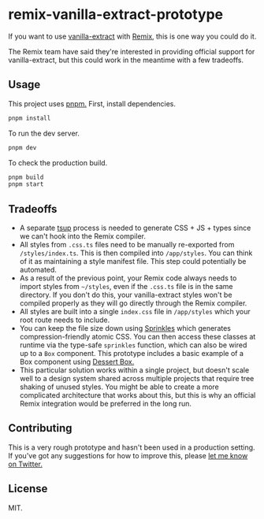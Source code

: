 # remix-vanilla-extract-prototype

If you want to use [vanilla-extract](https://vanilla-extract.style) with [Remix,](https://remix.run) this is one way you could do it.

The Remix team have said they're interested in providing official support for vanilla-extract, but this could work in the meantime with a few tradeoffs.

## Usage

This project uses [pnpm.](https://pnpm.io) First, install dependencies.

```bash
pnpm install
```

To run the dev server.

```bash
pnpm dev
```

To check the production build.

```bash
pnpm build
pnpm start
```

## Tradeoffs

- A separate [tsup](https://github.com/egoist/tsup) process is needed to generate CSS + JS + types since we can't hook into the Remix compiler.
- All styles from `.css.ts` files need to be manually re-exported from `/styles/index.ts`. This is then compiled into `/app/styles`. You can think of it as maintaining a style manifest file. This step could potentially be automated.
- As a result of the previous point, your Remix code always needs to import styles from `~/styles`, even if the `.css.ts` file is in the same directory. If you don't do this, your vanilla-extract styles won't be compiled properly as they will go directly through the Remix compiler.
- All styles are built into a single `index.css` file in `/app/styles` which your root route needs to include.
- You can keep the file size down using [Sprinkles](https://vanilla-extract.style/documentation/packages/sprinkles) which generates compression-friendly atomic CSS. You can then access these classes at runtime via the type-safe `sprinkles` function, which can also be wired up to a `Box` component. This prototype includes a basic example of a Box component using [Dessert Box.](https://github.com/TheMightyPenguin/dessert-box)
- This particular solution works within a single project, but doesn't scale well to a design system shared across multiple projects that require tree shaking of unused styles. You might be able to create a more complicated architecture that works about this, but this is why an official Remix integration would be preferred in the long run.

## Contributing

This is a very rough prototype and hasn't been used in a production setting. If you've got any suggestions for how to improve this, please [let me know on Twitter.](https://twitter.com/markdalgleish)

## License

MIT.
